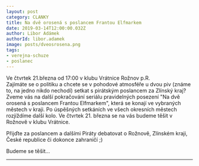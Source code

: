 ```yaml
---
layout: post
category: CLANKY
title: Na dvě orosená s poslancem Frantou Elfmarkem
date: 2019-03-14T12:00:00.032Z
author: Libor Adámek
authorId: libor.adamek
image: posts/dveosrosena.png
tags:
- verejna-schuze
- poslanec
---
```

Ve čtvrtek 21.března od 17:00 v klubu Vrátnice Rožnov p.R.<br>
Zajímáte se o politiku a chcete se v pohodové atmosféře u dvou piv (známe to, na jedno nikdo nechodí) 
setkat s pirátským poslancem za Zlínský kraj? 
Zveme vás na další pokračování seriálu pravidelných posezení "Na dvě orosená s poslancem Frantou Elfmarkem", 
která se konají ve vybraných městech v kraji. Po úspěšných setkáních ve všech okresních městech rozjíždíme další kolo. 
Ve čtvrtek 21. března se na vás budeme těšit v Rožnově v klubu Vrátnice.

Přijďte za poslancem a dalšími Piráty debatovat o Rožnově, Zlínském kraji, České republice či dokonce zahraničí ;)

Budeme se těšit...

- - -
